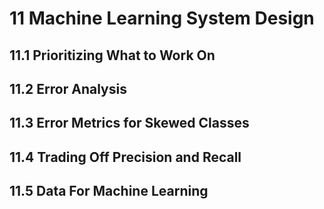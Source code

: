 # 11 Machine Learning System Design
## 11.1 Prioritizing What to Work On

## 11.2 Error Analysis

## 11.3 Error Metrics for Skewed Classes

## 11.4 Trading Off Precision and Recall

## 11.5 Data For Machine Learning